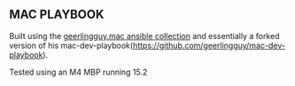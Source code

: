 ## MAC PLAYBOOK
Built using the [geerlingguy.mac ansible collection](https://galaxy.ansible.com/ui/repo/published/geerlingguy/mac/) and essentially a forked version of his mac-dev-playbook(https://github.com/geerlingguy/mac-dev-playbook). 

Tested using an M4 MBP running 15.2